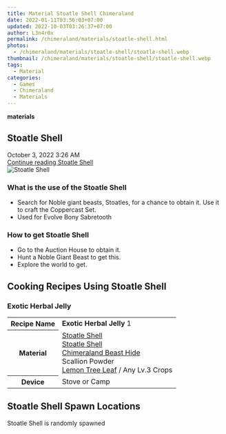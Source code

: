 ```yaml
---
title: Material Stoatle Shell Chimeraland
date: 2022-01-11T03:56:03+07:00
updated: 2022-10-03T03:26:37+07:00
author: L3n4r0x
permalink: /chimeraland/materials/stoatle-shell.html
photos:
  - /chimeraland/materials/stoatle-shell/stoatle-shell.webp
thumbnail: /chimeraland/materials/stoatle-shell/stoatle-shell.webp
tags:
  - Material
categories:
  - Games
  - Chimeraland
  - Materials
---
```


<section id="bootstrap-wrapper">
  <link
    rel="stylesheet"
    href="https://cdn.statically.io/gh/dimaslanjaka/Web-Manajemen/40ac3225/css/bootstrap-4.5-wrapper.css"
  />
  <div
    class="row g-0 border rounded overflow-hidden flex-md-row mb-4 shadow-sm position-relative bg-light text-dark"
  >
    <div class="col p-4 d-flex flex-column position-static">
      <strong class="d-inline-block mb-2 text-success">materials</strong>
      <h2 class="mb-0">Stoatle Shell</h2>
      <div class="mb-1 text-muted">October 3, 2022 3:26 AM</div>
      <a
        href="/chimeraland/materials/stoatle-shell.html"
        class="stretched-link d-none"
        >Continue reading Stoatle Shell</a
      >
    </div>
    <div class="col-auto d-none d-lg-block">
      <img
        src="/chimeraland/materials/stoatle-shell/stoatle-shell.webp"
        alt="Stoatle Shell"
      />
    </div>
  </div>
  <div class="row bg-light text-dark">
    <div class="col-lg-6 col-12 mb-2">
      <div class="card">
        <div class="card-body">
          <h3 class="card-title">What is the use of the Stoatle Shell</h3>
          <div class="card-text">
            <ul>
              <li>
                Search for Noble giant beasts, Stoatles, for a chance to obtain
                it. Use it to craft the Coppercast Set.
              </li>
              <li>Used for Evolve Bony Sabretooth</li>
            </ul>
          </div>
        </div>
      </div>
    </div>
    <div class="col-lg-6 col-12 mb-2">
      <div class="card">
        <div class="card-body">
          <h3 class="card-title">How to get Stoatle Shell</h3>
          <div class="card-text">
            <ul>
              <li>Go to the Auction House to obtain it.</li>
              <li>Hunt a Noble Giant Beast to get this.</li>
              <li>Explore the world to get.</li>
            </ul>
          </div>
        </div>
      </div>
    </div>
    <div class="col-12 mb-2">
      <h2 id="cookable">Cooking Recipes Using Stoatle Shell</h2>
      <div id="recipe-exotic-herbal-jelly">
        <h3 id="item-exotic-herbal-jelly">Exotic Herbal Jelly</h3>
        <div class="mb-2">
          <table class="table">
            <tr>
              <th>Recipe Name</th>
              <td><b>Exotic Herbal Jelly</b> 1</td>
            </tr>
            <tr>
              <th>Material</th>
              <td>
                <a
                  class="text-decoration-none"
                  href="/chimeraland/materials/stoatle-shell.html"
                  >Stoatle Shell</a
                ><br /><a
                  class="text-decoration-none"
                  href="/chimeraland/materials/stoatle-shell.html"
                  >Stoatle Shell</a
                ><br /><a
                  class="text-decoration-none"
                  href="/chimeraland/materials/chimeraland-beast-hide.html"
                  >Chimeraland Beast Hide</a
                ><br />Scallion Powder<br /><a
                  class="text-decoration-none"
                  href="/chimeraland/materials/lemon-tree-leaf.html"
                  >Lemon Tree Leaf</a
                ><span> / </span>Any Lv.3 Crops
              </td>
            </tr>
            <tr>
              <th>Device</th>
              <td>Stove or Camp</td>
            </tr>
          </table>
        </div>
      </div>
    </div>
    <div class="col-12 mb-2">
      <h2>Stoatle Shell Spawn Locations</h2>
      <p>Stoatle Shell is randomly spawned</p>
    </div>
  </div>
</section>